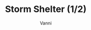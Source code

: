 ---
media: "videos/rounds/round_3/storm_shelter_1.mp4"
media_type: video
title: Storm Shelter (1/2)
author: [Vanni]
desc: An expedition group constructs a storm shelter to survive a blizzard.
---